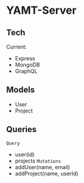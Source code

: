 # YAMT-Server

## Tech
Current:
- Express
- MongoDB
- GraphQL

## Models
- User
- Project

## Queries
`Query`
- user(id)
- projects
`Mutations`
- addUser(name, email)
- addProject(name, userId)
